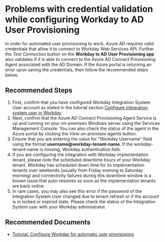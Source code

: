 <properties
	pageTitle="Problems with credential validation while configuring Workday to AD User Provisioning"
	description="Problems with credential validation while configuring Workday to AD User Provisioning"
	infoBubbleText="Problems with credential validation while configuring Workday to AD User Provisioning"
	service="microsoft.activedirectory"
	resource="activedirectory"
	authors="cmmdesai"
	ms.author="chmutali"
	displayOrder=""
	selfHelpType="generic"
	supportTopicIds="32629800"
	productPesIds="16666"
	articleId="8d591007-b403-4b63-9f3e-451f17322ef4"
	cloudEnvironments="Public"
/>

# Problems with credential validation while configuring Workday to AD User Provisioning

In order for automated user provisioning to work, Azure AD requires valid credentials that allow it to connect to Workday Web Services API. Further the *Test Connection* button on the **Workday to AD User Provisioning app** also validates if it is able to connect to the Azure AD Connect Provisioning Agent associated with the AD Domain. If the Azure portal is returning an error upon saving the credentials, then follow the recommended steps below.

## **Recommended Steps**

1. First, confirm that you have configured Workday Integration System User account as stated in the tutorial section [Configure integration system user in Workday](https://docs.microsoft.com/azure/active-directory/saas-apps/workday-inbound-tutorial#configure-integration-system-user-in-workday)
1. Next, confirm that the Azure AD Connect Provisioning Agent Service is up and running on your on-premises Windows server using the Services Management Console. You can also check the status of the agent in the Azure portal by clicking the *View on-premises agents* button.
1. Ensure that you are entering the value for "Workday Username" field using the format **username@workday-tenant-name**. If the workday-tenant-name is missing, Workday authentication fails.
1. If you are configuring the integration with Workday implementation tenant, please note the scheduled downtime hours of your Workday tenant. Workday has scheduled down time for its implementation tenants over weekends (usually from Friday evening to Saturday morning) and connectivity failures during this downtime window is a known issue that auto-resolves as soon as the implementation tenants are back online.
1. In rare cases, you may also see this error if the password of the Integration System User changed due to tenant refresh or if the account is in locked or expired state. Please check the status of the Integration System user with your Workday administrator.

## **Recommended Documents**

* [Tutorial: Configure Workday for automatic user provisioning](https://docs.microsoft.com/azure/active-directory/saas-apps/workday-inbound-tutorial)
